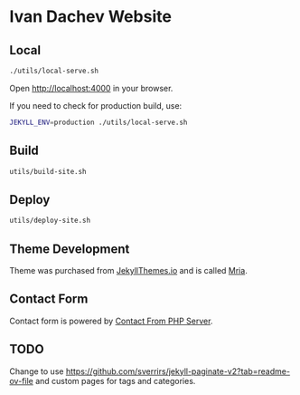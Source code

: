 # Ivan Dachev Website

## Local

```bash
./utils/local-serve.sh
```

Open [http://localhost:4000](http://localhost:4000) in your browser.

If you need to check for production build, use:

```bash
JEKYLL_ENV=production ./utils/local-serve.sh
```

## Build

```bash
utils/build-site.sh
```

## Deploy

```bash
utils/deploy-site.sh
```

## Theme Development

Theme was purchased from [JekyllThemes.io](https://jekyllthemes.io/developers/artem-sheludko) and is called [Mria](https://mria.netlify.app/).

## Contact Form

Contact form is powered by [Contact From PHP Server](https://github.com/idachev/contact-form-php-server).

## TODO

Change to use https://github.com/sverrirs/jekyll-paginate-v2?tab=readme-ov-file and custom pages for
tags and categories.

